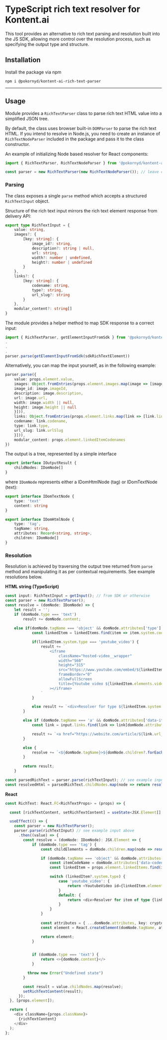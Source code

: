 # TypeScript rich text resolver for Kontent.ai

This tool provides an alternative to rich text parsing and resolution built into the JS SDK, allowing more control over the resolution process, such as specifying the output type and structure.

## Installation

Install the package via npm

```npm i @pokornyd/kontent-ai-rich-text-parser```

***

## Usage

Module provides a ```RichTextParser``` class to parse rich text HTML value into a simplified JSON tree.

By default, the class uses browser built-in `DOMParser` to parse the rich text HTML. If you intend to resolve in Node.js, you need to create an instance of `RichTextNodeParser` included in the package and pass it to the class constructor.

An example of initializing Node based resolver for React components:

```ts
import { RichTextParser, RichTextNodeParser } from '@pokornyd/kontent-ai-rich-text-parser';

const parser = new RichTextParser(new RichTextNodeParser()); // leave constructor empty for browser parser
```

### Parsing

The class exposes a single `parse` method which accepts a structured `RichTextInput` object.

Structure of the rich text input mirrors the rich text element response from delivery API:

```ts
export type RichTextInput = {
    value: string,
    images?: {
        [key: string]: {
            image_id?: string,
            description?: string | null,
            url: string,
            width?: number | undefined,
            height?: number | undefined
        }
    },
    links?: {
        [key: string]: {
            codename: string,
            type?: string,
            url_slug?: string
        }
    },
    modular_content?: string[]
}
```

The module provides a helper method to map SDK response to a correct input:

```ts
import { RichTextParser, getElementInputFromSdk } from '@pokornyd/kontent-ai-rich-text-parser';
.
.
.
parser.parse(getElementInputFromSdk(sdkRichTextElement))

```

Alternatively, you can map the input yourself, as in the following example:

```ts
parser.parse({
    value: props.element.value,
    images: Object.fromEntries(props.element.images.map(image => [image.imageId, {
    image_id: image.imageId,
    description: image.description,
    url: image.url,
    width: image.width || null,
    height: image.height || null
    }])),
    links: Object.fromEntries(props.element.links.map(link => [link.linkId, {
    codename: link.codename,
    type: link.type,
    url_slug: link.urlSlug
    }])),
    modular_content: props.element.linkedItemCodenames
})
```

The output is a tree, represented by a simple interface

```ts
export interface IOutputResult {
    childNodes: IDomNode[]
}
```

where ```IDomNode``` represents either a IDomHtmlNode (tag) or IDomTextNode (text):

```ts
export interface IDomTextNode {
    type: 'text'
    content: string
}

export interface IDomHtmlNode {
    type: 'tag',
    tagName: string,
    attributes: Record<string, string>,
    children: IDomNode[]
}
```

### Resolution

Resolution is achieved by traversing the output tree returned from ```parse``` method and manipulating it as per contextual requirements. See example resolutions below.

**HTML string (TypeScript)**
```typescript
const input: RichTextInput = getInput(); // from SDK or otherwise
const parser = new RichTextParser();
const resolve = (domNode: IDomNode) => {
    let result = '';
    if (domNode.type === 'text')
        result += domNode.content;
    
    else if(domNode.tagName === 'object' && domNode.attributes['type'] === 'application/kenticocloud') {
            const linkedItem = linkedItems.find(item => item.system.codename === domNode.attributes['data-codename']);

            if(linkedItem.system.type === 'youtube_video') {
                result += `
                    <iframe
                        className="hosted-video__wrapper"
                        width="560"
                        height="315"
                        src="https://www.youtube.com/embed/${linkedItem.elements.videoId.value}"}
                        frameBorder="0"
                        allowFullScreen
                        title={Youtube video ${linkedItem.elements.videoId.value}}
                    ></iframe>
                `
            }

            else result += `<div>Resolver for type ${linkedItem.system.type} not implemented.</div>`
        }

        else if (domNode.tagName === 'a' && domNode.attributes['data-item-id']) {
            const link = input.links.find(link => link[domNode.attributes['data-item-id']]);

            result += `<a href="https://website.com/article/${link.url_slug}">${domNode.children?.forEach(childNode => resolve += resolve(childNode))}</a>` // resolve children recursively
        }

        else {
            resolve += `<${domNode.tagName}>${domNode.children?.forEach(childNode => result += resolve(childNode))}</${domNode.tagName}>`
        }
        
        return result;
    }

const parsedRichText = parser.parse(richTextInput); // see example input above
const resolvedHtml = parsedRichText.childNodes.map(node => return resolve(node)).toString();


```

**React**

```ts
const RichText: React.FC<RichTextProps> = (props) => {

  const [richTextContent, setRichTextContent] = useState<JSX.Element[] | null>(null);

  useEffect(() => {
    const parser = new RichTextParser();
    parser.parse(richTextInput) // see example input above
      .then((value) => {
        const resolve = (domNode: IDomNode): JSX.Element => {
            if (domNode.type === 'tag') {
                const childElements = domNode.children.map(node => resolve(node));

                if (domNode.tagName === 'object' && domNode.attributes['type'] === 'application/kenticocloud') {
                    const itemCodeName = domNode.attributes['data-codename'];
                    const linkedItem = props.element.linkedItems.find(item => item.system.codename === itemCode);

                    switch (linkedItem?.system.type) {
                        case 'youtube_video': {
                            return <YoutubeVideo id={linkedItem.elements.videoId.value} />
                        }
                        default: {
                            return <div>Resolver for item of type {linkedItem.system.type} not implemented.</div>;
                        }
                    }
                }
                
                const attributes = { ...domNode.attributes, key: crypto.randomUUID().toString() };
                const element = React.createElement(domNode.tagName, attributes, children);

                return element;
            }


            if (domNode.type === 'text') {
                return <>{domNode.content}</>
            }

          throw new Error("Undefined state")
        }

        const result = value.childNodes.map(resolve);
        setRichTextContent(result);
      });
  }, [props.element]);

  return (
    <div className={props.className}>
      {richTextContent}
    </div>
  );
};
```



